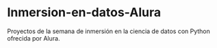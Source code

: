 # Inmersion-en-datos-Alura

Proyectos de la semana de inmersión en la ciencia de datos con Python ofrecida por Alura.
